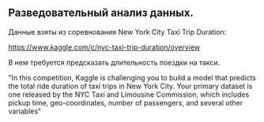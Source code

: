 ## Разведовательный анализ данных.
Данные взяты из соревнования New York City Taxi Trip Duration:

https://www.kaggle.com/c/nyc-taxi-trip-duration/overview

В нем требуется предсказать длительность поездки на такси.


"In this competition, Kaggle is challenging you to build a model that predicts the total ride duration of taxi trips in New York City. Your primary dataset is one released by the NYC Taxi and Limousine Commission, which includes pickup time, geo-coordinates, number of passengers, and several other variables"
